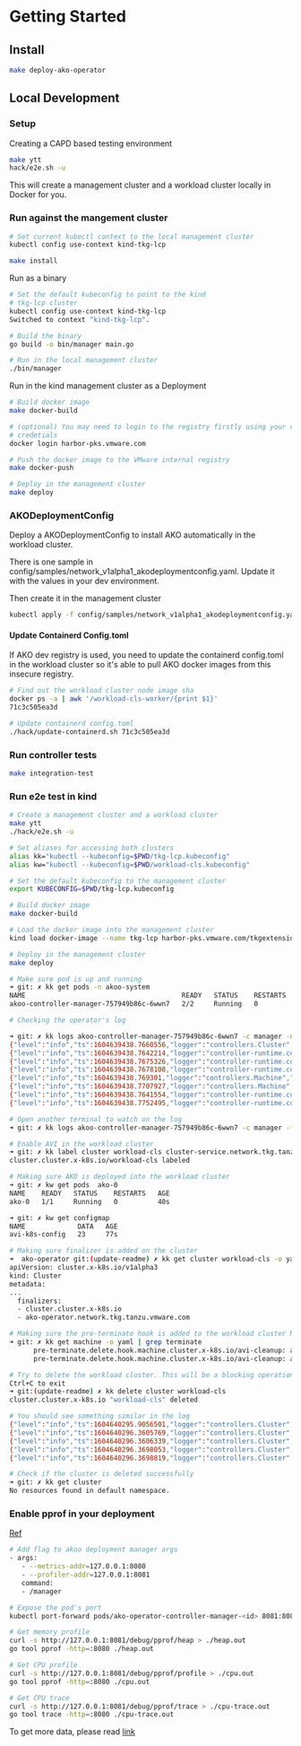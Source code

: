 # Getting Started

## Install

```bash
make deploy-ako-operator
```

## Local Development

### Setup

Creating a CAPD based testing environment

```bash
make ytt
hack/e2e.sh -u
```

This will create a management cluster and a workload cluster locally in Docker
for you.

### Run against the mangement cluster

```bash
# Set current kubectl context to the local management cluster
kubectl config use-context kind-tkg-lcp

make install

```

Run as a binary

```bash
# Set the default kubeconfig to point to the kind
# tkg-lcp cluster
kubectl config use-context kind-tkg-lcp
Switched to context "kind-tkg-lcp".

# Build the binary
go build -o bin/manager main.go

# Run in the local management cluster
./bin/manager
```

Run in the kind management cluster as a Deployment

```bash
# Build docker image
make docker-build

# (optional) You may need to login to the registry firstly using your company
# credetials
docker login harbor-pks.vmware.com

# Push the docker image to the VMware internal registry
make docker-push

# Deploy in the management cluster
make deploy
```

### AKODeploymentConfig

Deploy a AKODeploymentConfig to install AKO automatically in the
workload cluster.

There is one sample in config/samples/network_v1alpha1_akodeploymentconfig.yaml.
Update it with the values in your dev environment.

Then create it in the management cluster

```bash
kubectl apply -f config/samples/network_v1alpha1_akodeploymentconfig.yaml
```

#### Update Containerd Config.toml

If AKO dev registry is used, you need to update the containerd config.toml in
the workload cluster so it's able to pull AKO docker images from this insecure
registry.

```bash
# Find out the workload cluster node image sha
docker ps -a | awk '/workload-cls-worker/{print $1}'
71c3c505ea3d

# Update containerd config.toml
./hack/update-containerd.sh 71c3c505ea3d
```

### Run controller tests

```bash
make integration-test
```

### Run e2e test in kind

```bash
# Create a management cluster and a workload cluster
make ytt
./hack/e2e.sh -u

# Set aliases for accessing both clusters
alias kk="kubectl --kubeconfig=$PWD/tkg-lcp.kubeconfig"
alias kw="kubectl --kubeconfig=$PWD/workload-cls.kubeconfig"

# Set the default kubeconfig to the management cluster
export KUBECONFIG=$PWD/tkg-lcp.kubeconfig

# Build docker image
make docker-build

# Load the docker image into the management cluster
kind load docker-image --name tkg-lcp harbor-pks.vmware.com/tkgextensions/tkg-networking/tanzu-ako-operator:dev

# Deploy in the management cluster
make deploy

# Make sure pod is up and running
➜ git: ✗ kk get pods -n akoo-system
NAME                                       READY   STATUS    RESTARTS   AGE
akoo-controller-manager-757949b86c-6wwn7   2/2     Running   0          3s

# Checking the operator's log

➜ git: ✗ kk logs akoo-controller-manager-757949b86c-6wwn7 -c manager -n akoo-system | tail -n 10
{"level":"info","ts":1604639438.7660556,"logger":"controllers.Cluster","msg":"cluster doesn't have AVI enabled, skip reconciling","Cluster":"default/workload-cls"}
{"level":"info","ts":1604639438.7642214,"logger":"controller-runtime.controller","msg":"Starting EventSource","controller":"machine","source":"kind source: /, Kind="}
{"level":"info","ts":1604639438.7675326,"logger":"controller-runtime.controller","msg":"Starting Controller","controller":"machine"}
{"level":"info","ts":1604639438.7678108,"logger":"controller-runtime.controller","msg":"Starting workers","controller":"machine","worker count":1}
{"level":"info","ts":1604639438.769301,"logger":"controllers.Machine","msg":"Cluster doesn't have AVI enabled, skip reconciling","Machine":"default/workload-cls-worker-0-85c7655bb4-vq6c9","Cluster":"default/workload-cls"}
{"level":"info","ts":1604639438.7707927,"logger":"controllers.Machine","msg":"Cluster doesn't have AVI enabled, skip reconciling","Machine":"default/workload-cls-controlplane-0-4bsrd","Cluster":"default/workload-cls"}
{"level":"info","ts":1604639438.7641554,"logger":"controller-runtime.controller","msg":"Starting Controller","controller":"akodeploymentconfig"}
{"level":"info","ts":1604639438.7752495,"logger":"controller-runtime.controller","msg":"Starting workers","controller":"akodeploymentconfig","worker count":1}

# Open another terminal to watch on the log
➜ git: ✗ kk logs akoo-controller-manager-757949b86c-6wwn7 -c manager -f -n akoo-system

# Enable AVI in the workload cluster
➜ git: ✗ kk label cluster workload-cls cluster-service.network.tkg.tanzu.vmware.com/avi=""
cluster.cluster.x-k8s.io/workload-cls labeled

# Making sure AKO is deployed into the workload cluster
➜ git: ✗ kw get pods  ako-0
NAME    READY   STATUS    RESTARTS   AGE
ako-0   1/1     Running   0          40s

➜ git: ✗ kw get configmap
NAME             DATA   AGE
avi-k8s-config   23     77s

# Making sure finalizer is added on the cluster
➜  ako-operator git:(update-readme) ✗ kk get cluster workload-cls -o yaml  | head
apiVersion: cluster.x-k8s.io/v1alpha3
kind: Cluster
metadata:
...
  finalizers:
  - cluster.cluster.x-k8s.io
  - ako-operator.network.tkg.tanzu.vmware.com

# Making sure the pre-terminate hook is added to the workload cluster Machines
➜ git: ✗ kk get machine -o yaml | grep terminate
      pre-terminate.delete.hook.machine.cluster.x-k8s.io/avi-cleanup: ako-operator
      pre-terminate.delete.hook.machine.cluster.x-k8s.io/avi-cleanup: ako-operator

# Try to delete the workload cluster. This will be a blocking operation, so hit
Ctrl+C to exit
➜ git:(update-readme) ✗ kk delete cluster workload-cls
cluster.cluster.x-k8s.io "workload-cls" deleted

# You should see something similar in the log
{"level":"info","ts":1604640295.9056501,"logger":"controllers.Cluster","msg":"Handling deleted Cluster","Cluster":"default/workload-cls"}
{"level":"info","ts":1604640296.3605769,"logger":"controllers.Cluster","msg":"Found AKO Configmap","Cluster":"default/workload-cls","deleteConfig":"false"}
{"level":"info","ts":1604640296.3606339,"logger":"controllers.Cluster","msg":"Updating deleteConfig in AKO's ConfigMap","Cluster":"default/workload-cls"}
{"level":"info","ts":1604640296.3698053,"logger":"controllers.Cluster","msg":"AKO finished cleanup, updating Cluster condition","Cluster":"default/workload-cls"}
{"level":"info","ts":1604640296.3698819,"logger":"controllers.Cluster","msg":"Removing finalizer","Cluster":"default/workload-cls","finalizer":"ako-operator.network.tkg.tanzu.vmware.com"}

# Check if the cluster is deleted successfully
➜ git: ✗ kk get cluster
No resources found in default namespace.
```

### Enable pprof in your deployment

[Ref](https://gist.github.com/slok/33dad1d0d0bae07977e6d32bcc010188)

```bash
# Add flag to akoo deployment manager args
- args:
   - --metrics-addr=127.0.0.1:8080
   - --profiler-addr=127.0.0.1:8081
   command:
   - /manager
```

```bash
# Expose the pod's port
kubectl port-forward pods/ako-operator-controller-manager-<id> 8081:8081 -n tkg-system-networking
```

```bash
# Get memory profile
curl -s http://127.0.0.1:8081/debug/pprof/heap > ./heap.out
go tool pprof -http=:8080 ./heap.out
```

```bash
# Get CPU profile
curl -s http://127.0.0.1:8081/debug/pprof/profile > ./cpu.out
go tool pprof -http=:8080 ./cpu.out
```

```bash
# Get CPU trace
curl -s http://127.0.0.1:8081/debug/pprof/trace > ./cpu-trace.out
go tool trace -http=:8080 ./cpu-trace.out
```

To get more data, please read [link](https://jvns.ca/blog/2017/09/24/profiling-go-with-pprof/)
